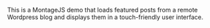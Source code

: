 This is a MontageJS demo that loads featured posts from a remote Wordpress blog and displays them in a touch-friendly user interface.
